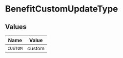 # BenefitCustomUpdateType


## Values

| Name     | Value    |
| -------- | -------- |
| `CUSTOM` | custom   |